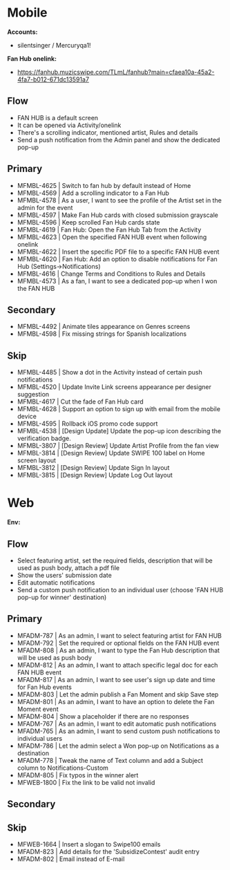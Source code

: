 # Mobile
**Accounts:**
- silentsinger / Mercuryqa1!
  
**Fan Hub onelink:** 
- https://fanhub.muzicswipe.com/TLmL/fanhub?main=cfaea10a-45a2-4fa7-b012-671dc13591a7 

## Flow
- FAN HUB is a default screen
- It can be opened via Activity/onelink
- There's a scrolling indicator, mentioned artist, Rules and details
- Send a push notification from the Admin panel and show the dedicated pop-up

## Primary
- MFMBL-4625 | Switch to fan hub by default instead of Home
- MFMBL-4569 | Add a scrolling indicator to a Fan Hub
- MFMBL-4578 | As a user, I want to see the profile of the Artist set in the admin for the event
- MFMBL-4597 | Make Fan Hub cards with closed submission grayscale
- MFMBL-4596 | Keep scrolled Fan Hub cards state
- MFMBL-4619 | Fan Hub: Open the Fan Hub Tab from the Activity
- MFMBL-4623 | Open the specified FAN HUB event when following onelink
- MFMBL-4622 | Insert the specific PDF file to a specific FAN HUB event
- MFMBL-4620 | Fan Hub: Add an option to disable notifications for Fan Hub (Settings->Notifications)
- MFMBL-4616 | Change Terms and Conditions to Rules and Details
- MFMBL-4573 | As a fan, I want to see a dedicated pop-up when I won the FAN HUB

## Secondary
- MFMBL-4492 | Animate tiles appearance on Genres screens
- MFMBL-4598 | Fix missing strings for Spanish localizations

## Skip
- MFMBL-4485 | Show a dot in the Activity instead of certain push notifications
- MFMBL-4520 | Update Invite Link screens appearance per designer suggestion
- MFMBL-4617 | Cut the fade of Fan Hub card
- MFMBL-4628 | Support an option to sign up with email from the mobile device
- MFMBL-4595 | Rollback iOS promo code support
- MFMBL-4538 | [Design Update] Update the pop-up icon describing the verification badge.
- MFMBL-3807 | [Design Review] Update Artist Profile from the fan view
- MFMBL-3814 | [Design Review] Update SWIPE 100 label on Home screen layout
- MFMBL-3812 | [Design Review] Update Sign In layout
- MFMBL-3815 | [Design Review] Update Log Out layout


# Web
**Env:**

## Flow
- Select featuring artist, set the required fields, description that will be used as push body, attach a pdf file
- Show the users' submission date
- Edit automatic notifications
- Send a custom push notification to an individual user (choose 'FAN HUB pop-up for winner' destination) 

## Primary
- MFADM-787 | As an admin, I want to select featuring artist for FAN HUB
- MFADM-792 | Set the required or optional fields on the FAN HUB event
- MFADM-808 | As an admin, I want to type the Fan Hub description that will be used as push body
- MFADM-812 | As an admin, I want to attach specific legal doc for each FAN HUB event
- MFADM-817 | As an admin, I want to see user's sign up date and time for Fan Hub events
- MFADM-803 | Let the admin publish a Fan Moment and skip Save step
- MFADM-801 | As an admin, I want to have an option to delete the Fan Moment event
- MFADM-804 | Show a placeholder if there are no responses
- MFADM-767 | As an admin, I want to edit automatic push notifications
- MFADM-765 | As an admin, I want to send custom push notifications to individual users
- MFADM-786 | Let the admin select a Won pop-up on Notifications as a destination
- MFADM-778 | Tweak the name of Text column and add a Subject column to Notifications-Custom
- MFADM-805 | Fix typos in the winner alert
- MFWEB-1800 | Fix the link to be valid not invalid

## Secondary

## Skip
- MFWEB-1664 | Insert a slogan to Swipe100 emails
- MFADM-823 | Add details for the 'SubsidizeContest' audit entry
- MFADM-802 | Email instead of E-mail
